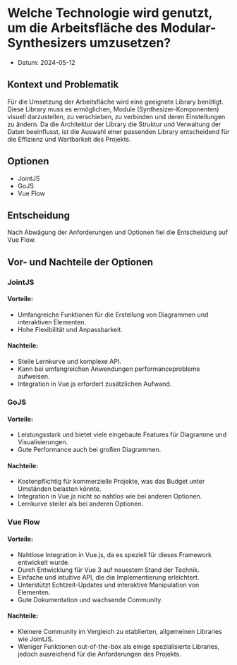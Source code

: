 # Welche Technologie wird genutzt, um die Arbeitsfläche des Modular-Synthesizers umzusetzen?
* Datum: 2024-05-12

## Kontext und Problematik

Für die Umsetzung der Arbeitsfläche wird eine geeignete Library benötigt. Diese Library muss es ermöglichen, Module (Synthesizer-Komponenten) visuell darzustellen, zu verschieben, zu verbinden und deren Einstellungen zu ändern. Da die Architektur der Library die Struktur und Verwaltung der Daten beeinflusst, ist die Auswahl einer passenden Library entscheidend für die Effizienz und Wartbarkeit des Projekts.


## Optionen

* JointJS
* GoJS
* Vue Flow

## Entscheidung

Nach Abwägung der Anforderungen und Optionen fiel die Entscheidung auf Vue Flow.

## Vor- und Nachteile der Optionen

### JointJS

#### Vorteile:
* Umfangreiche Funktionen für die Erstellung von Diagrammen und interaktiven Elementen.
* Hohe Flexibilität und Anpassbarkeit.

#### Nachteile:
* Steile Lernkurve und komplexe API.
* Kann bei umfangreichen Anwendungen performanceprobleme aufweisen.
* Integration in Vue.js erfordert zusätzlichen Aufwand.


### GoJS

#### Vorteile:
* Leistungsstark und bietet viele eingebaute Features für Diagramme und Visualisierungen.
* Gute Performance auch bei großen Diagrammen.

#### Nachteile:
* Kostenpflichtig für kommerzielle Projekte, was das Budget unter Umständen belasten könnte.
* Integration in Vue.js nicht so nahtlos wie bei anderen Optionen.
* Lernkurve steiler als bei anderen Optionen.

### Vue Flow

#### Vorteile:
* Nahtlose Integration in Vue.js, da es speziell für dieses Framework entwickelt wurde.
* Durch Entwicklung für Vue 3 auf neuestem Stand der Technik.
* Einfache und intuitive API, die die Implementierung erleichtert.
* Unterstützt Echtzeit-Updates und interaktive Manipulation von Elementen.
* Gute Dokumentation und wachsende Community.

#### Nachteile:
* Kleinere Community im Vergleich zu etablierten, allgemeinen Libraries wie JointJS.
* Weniger Funktionen out-of-the-box als einige spezialisierte Libraries, jedoch ausreichend für die Anforderungen des Projekts.

